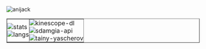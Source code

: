 ![anijack](https://0x0.st/HvGp.png)



<table border="1">
  <tr>
    <td style="padding: 0">
        <img src="https://github-readme-stats.vercel.app/api?username=anijackich&theme=nord&bg_color=0000&count_private=true&show_icons=true&hide_border=true&hide=prs,issues,contribs&include_all_commits=true&card_width=450&custom_title=GitHub%20Stats" alt="stats"> <br>
        <img src="https://github-readme-stats.vercel.app/api/top-langs/?username=anijackich&title_color=81a1c1&bg_color=0000&show_icons=true&theme=dracula&hide_border=true&card_width=450" alt="langs">
    </td>
    <td style="padding: 0">
        <img src="https://github-readme-stats.vercel.app/api/pin/?username=anijackich&repo=kinescope-dl&theme=nord&hide_border=true" alt="kinescope-dl"> <br>
        <img src="https://github-readme-stats.vercel.app/api/pin/?username=anijackich&repo=sdamgia-api&theme=nord&hide_border=true" alt="sdamgia-api"> <br>
        <img src="https://github-readme-stats.vercel.app/api/pin/?username=anijackich&repo=tainy-yascherov&theme=nord&hide_border=true" alt="tainy-yascherov">
    </td>
  </tr>
</table>